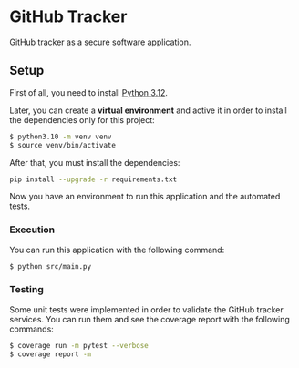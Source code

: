 # GitHub Tracker

GitHub tracker as a secure software application.

## Setup

First of all, you need to install [Python 3.12](https://www.python.org).

Later, you can create a **virtual environment** and active it in order to install the dependencies only for this project:

```bash
$ python3.10 -m venv venv
$ source venv/bin/activate
```

After that, you must install the dependencies:

```bash
pip install --upgrade -r requirements.txt
```

Now you have an environment to run this application and the automated tests.

### Execution

You can run this application with the following command:

```bash
$ python src/main.py
```

### Testing

Some unit tests were implemented in order to validate the GitHub tracker services. You can run them and see the coverage report with the following commands:

```bash
$ coverage run -m pytest --verbose
$ coverage report -m
```
